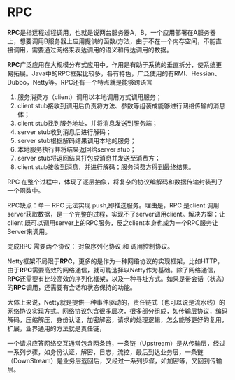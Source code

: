 # RPC

**RPC**是指远程过程调用，也就是说两台服务器A，B，一个应用部署在A服务器上，想要调用B服务器上应用提供的函数/方法，由于不在一个内存空间，不能直接调用，需要通过网络来表达调用的语义和传达调用的数据。

**RPC**广泛应用在大规模分布式应用中，作用是有助于系统的垂直拆分，使系统更易拓展。Java中的RPC框架比较多，各有特色，广泛使用的有RMI、Hessian、Dubbo，Netty等。RPC还有一个特点就是能够跨语言

1. 服务消费方（client）调用以本地调用方式调用服务；
2. client stub接收到调用后负责将方法、参数等组装成能够进行网络传输的消息体；
3. client stub找到服务地址，并将消息发送到服务端；
4. server stub收到消息后进行解码；
5. server stub根据解码结果调用本地的服务；
6. 本地服务执行并将结果返回给server stub；
7. server stub将返回结果打包成消息并发送至消费方；
8. client stub接收到消息，并进行解码；服务消费方得到最终结果。 

RPC 在整个过程中，体现了逐层抽象，将复杂的协议编解码和数据传输封装到了一个函数中。

RPC缺点：单一 RPC 无法实现 push,即推送服务。理由是，RPC 是client 调用 server获取数据，是一个完整的过程，实现不了server调用client。解决方案：让client 既可以调用server上的RPC服务，反之client本身也成为一个RPC服务让Server来调用。

完成RPC 需要两个协议： 对象序列化协议 和 调用控制协议。

Netty框架不局限于**RPC**，更多的是作为一种网络协议的实现框架，比如HTTP，由于**RPC**需要高效的网络通信，就可能选择以Netty作为基础。除了网络通信，**RPC**还需要有比较高效的序列化框架，以及一种寻址方式。如果是带会话（状态）的**RPC**调用，还需要有会话和状态保持的功能。

大体上来说，Netty就是提供一种事件驱动的，责任链式（也可以说是流水线）的网络协议实现方式。网络协议包含很多层次，很多部分组成，如传输层协议，编码解码，压缩解压，身份认证，加密解密，请求的处理逻辑，怎么能够更好的复用，扩展，业界通用的方法就是责任链，

一个请求应答网络交互通常包含两条链，一条链（Upstream）是从传输层，经过一系列步骤，如身份认证，解密，日志，流控，最后到达业务层，一条链（DownStream）是业务层返回后，又经过一系列步骤，如加密等，又回到传输层。


